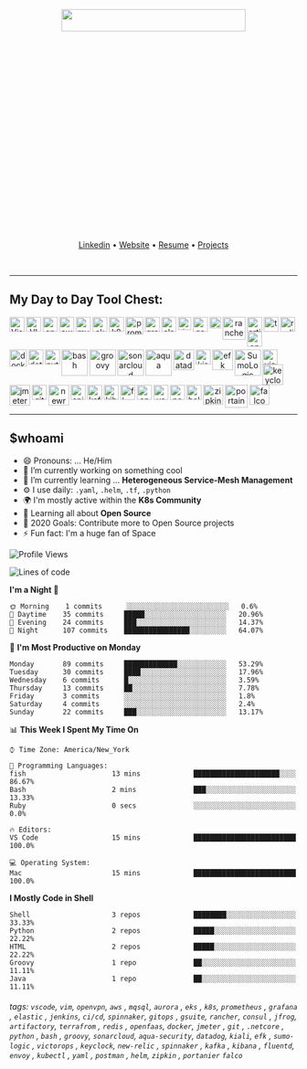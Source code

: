 <p align="center" >
  <img width="80%" height="10%" src="https://github.com/nikhilgorantla/nikhilgorantla/raw/develop/into.gif" />
</p>
<!-- <h2 align="center">👋 Hello!! I'm Nikhil Gorantla!! aka Ops-Guy</h2> -->

<p align="center">
  <a href="https://bit.ly/33SNo6o">Linkedin</a> •
  <a href="https://github.com/nikhilgorantla/">Website</a> •
  <a href="https://github.com/nikhilgorantla">Resume</a> • 
  <a href="https://github.com/nikhilgorantla">Projects</a> 
</p>
<br />

---

## My Day to Day Tool Chest:

<p align="center" >
  <img align="left" alt="Visual Studio Code" width="26px" src="https://raw.githubusercontent.com/nikhilgorantla/nikhilgorantla/master/icons/vscode.png" />
  <img align="left" alt="VIM" width="26px" src="https://raw.githubusercontent.com/nikhilgorantla/nikhilgorantla/master/icons/vim.png" />
  <img align="left" alt="openvpn" width="26px" src="https://raw.githubusercontent.com/nikhilgorantla/nikhilgorantla/master/icons/openvpn.png" />
  <img align="left" alt="aws" width="26px" src="https://raw.githubusercontent.com/nikhilgorantla/nikhilgorantla/master/icons/aws.png" />
  <img align="left" alt="mysql" width="26px" src="https://raw.githubusercontent.com/nikhilgorantla/nikhilgorantla/master/icons/mysql.png" />
  <img align="left" alt="eks" width="26px" src="https://raw.githubusercontent.com/nikhilgorantla/nikhilgorantla/master/icons/eks.png" />
  <img align="left" alt="k8s" width="26px" src="https://raw.githubusercontent.com/nikhilgorantla/nikhilgorantla/master/icons/k8s.png" />
  <img align="left" alt="prometheus" width="31px" src="https://raw.githubusercontent.com/nikhilgorantla/nikhilgorantla/master/icons/prometheus.png" />
  <img align="left" alt="grafana" width="26px" src="https://raw.githubusercontent.com/nikhilgorantla/nikhilgorantla/master/icons/grafana.png" />
  <img align="left" alt="elasticsearch" width="26px" src="https://raw.githubusercontent.com/nikhilgorantla/nikhilgorantla/master/icons/elasticsearch.png" />
  <img align="left" alt="Jenkins" width="23Ppx" src="https://raw.githubusercontent.com/nikhilgorantla/nikhilgorantla/master/icons/Jenkins.png" />
  <img align="left" alt="google" width="26px" src="https://raw.githubusercontent.com/nikhilgorantla/nikhilgorantla/master/icons/google.png" />
  <img align="left" alt="consul" width="20px" src="https://raw.githubusercontent.com/nikhilgorantla/nikhilgorantla/master/icons/consul.png" />
  <img align="left" alt="rancher" width="40px" src="https://raw.githubusercontent.com/nikhilgorantla/nikhilgorantla/master/icons/rancher.png" />
  <img align="left" alt="artifactory" width="26px" src="https://raw.githubusercontent.com/nikhilgorantla/nikhilgorantla/master/icons/artifactory.png" />
  <img align="left" alt="terraform" width="26px" src="https://raw.githubusercontent.com/nikhilgorantla/nikhilgorantla/master/icons/terraform.png" />
  <img align="left" alt="redis" width="26px" src="https://raw.githubusercontent.com/nikhilgorantla/nikhilgorantla/master/icons/redis.png" />
  <img align="left" alt="openfaas" width="26px" src="https://raw.githubusercontent.com/nikhilgorantla/nikhilgorantla/master/icons/openfaas.png" />
</p>
<br />
&nbsp;
<p align="center" >
  <img align="left" alt="docker" width="30px" src="https://raw.githubusercontent.com/nikhilgorantla/nikhilgorantla/master/icons/docker.png" /> 
  <img align="left" alt="dotnetcore" width="26px" src="https://raw.githubusercontent.com/nikhilgorantla/nikhilgorantla/master/icons/dotnetcore.png" />
  <img align="left" alt="python" width="26px" src="https://raw.githubusercontent.com/nikhilgorantla/nikhilgorantla/master/icons/python.png" />
  <img align="left" alt="bash" width="46px" src="https://raw.githubusercontent.com/nikhilgorantla/nikhilgorantla/master/icons/bash.png" />
  <img align="left" alt="groovy" width="46px" src="https://raw.githubusercontent.com/nikhilgorantla/nikhilgorantla/master/icons/groovy.png" />
  <img align="left" alt="sonarcloud" width="46px" src="https://raw.githubusercontent.com/nikhilgorantla/nikhilgorantla/master/icons/sonarcloud.png" />
  <img align="left" alt="aqua" width="46px" src="https://raw.githubusercontent.com/nikhilgorantla/nikhilgorantla/master/icons/aqua.png" />
  <img align="left" alt="datadog" width="36px" src="https://raw.githubusercontent.com/nikhilgorantla/nikhilgorantla/master/icons/datadog.png" />
  <img align="left" alt="kiali" width="26px" src="https://raw.githubusercontent.com/nikhilgorantla/nikhilgorantla/master/icons/kiali.png" />
  <img align="left" alt="efk" width="36px" src="https://raw.githubusercontent.com/nikhilgorantla/nikhilgorantla/master/icons/efk.jpg" />
  <img align="left" alt="SumoLogic" width="46px" src="https://raw.githubusercontent.com/nikhilgorantla/nikhilgorantla/master/icons/SumoLogic.png" />
  <img align="left" alt="victorops" width="26px" src="https://raw.githubusercontent.com/nikhilgorantla/nikhilgorantla/master/icons/victorops.png" />
  <img align="left" alt="keyclock" width="36px" src="https://raw.githubusercontent.com/nikhilgorantla/nikhilgorantla/master/icons/keyclock.png" />
  <img align="left" alt="jmeter" width="36px" src="https://raw.githubusercontent.com/nikhilgorantla/nikhilgorantla/master/icons/jmeter.png" />
  <img align="left" alt="git" width="26px" src="https://raw.githubusercontent.com/nikhilgorantla/nikhilgorantla/master/icons/git.png" />
</p>
<br />
&nbsp;
<p align="center" >
  <img align="left" alt="newrelic" width="36px" src="https://raw.githubusercontent.com/nikhilgorantla/nikhilgorantla/master/icons/newrelic.png" />
  <img align="left" alt="spinnaker" width="26px" src="https://raw.githubusercontent.com/nikhilgorantla/nikhilgorantla/master/icons/spinnaker.png" />
  <img align="left" alt="kafka" width="26px" src="https://raw.githubusercontent.com/nikhilgorantla/nikhilgorantla/master/icons/kafka.png" />  
  <img align="left" alt="kibana" width="26px" src="https://raw.githubusercontent.com/nikhilgorantla/nikhilgorantla/master/icons/kibana.png" />
  <img align="left" alt="fluetd" width="26px" src="https://raw.githubusercontent.com/nikhilgorantla/nikhilgorantla/master/icons/fluetd.jpg" />
  <img align="left" alt="envoy" width="26px" src="https://raw.githubusercontent.com/nikhilgorantla/nikhilgorantla/master/icons/envoy.png" />
  <img align="left" alt="yaml" width="26px" src="https://raw.githubusercontent.com/nikhilgorantla/nikhilgorantla/master/icons/yaml.png" />
  <img align="left" alt="postman" width="26px" src="https://raw.githubusercontent.com/nikhilgorantla/nikhilgorantla/master/icons/postman.png" />
  <img align="left" alt="helm" width="26px" src="https://helm.sh/img/helm.svg" />
  <img align="left" alt="zipkin" width="35px" src="https://opencensus.io/img/partners/zipkin_logo.svg" />
  <img align="left" alt="portainer" width="40px" src="https://raw.githubusercontent.com/nikhilgorantla/nikhilgorantla/master/icons/portainer.png" />
  <img align="left" alt="falco" width="35px" src="https://raw.githubusercontent.com/nikhilgorantla/nikhilgorantla/master/icons/falco.png" />
</p>
<br />
<br />
<br />

---

## \$whoami

- 😄 Pronouns: ... He/Him
- 🔭 I’m currently working on something cool
- 📖 I’m currently learning ... **Heterogeneous Service-Mesh Management**
- ⚙️ I use daily: `.yaml`, `.helm`, `.tf`, `.python`
- 🌍 I'm mostly active within the **K8s Community**
- 🌱 Learning all about **Open Source**
- 🥅 2020 Goals: Contribute more to Open Source projects
- ⚡️ Fun fact: I'm a huge fan of Space
<!--START_SECTION:waka-->
![Profile Views](http://img.shields.io/badge/Profile%20Views-0-blue)

![Lines of code](https://img.shields.io/badge/From%20Hello%20World%20I%27ve%20Written-3821%20lines%20of%20code-blue)

**I'm a Night 🦉** 

```text
🌞 Morning    1 commits      ░░░░░░░░░░░░░░░░░░░░░░░░░   0.6% 
🌆 Daytime    35 commits     █████░░░░░░░░░░░░░░░░░░░░   20.96% 
🌃 Evening    24 commits     ███░░░░░░░░░░░░░░░░░░░░░░   14.37% 
🌙 Night      107 commits    ████████████████░░░░░░░░░   64.07%

```
📅 **I'm Most Productive on Monday** 

```text
Monday       89 commits     █████████████░░░░░░░░░░░░   53.29% 
Tuesday      30 commits     ████░░░░░░░░░░░░░░░░░░░░░   17.96% 
Wednesday    6 commits      █░░░░░░░░░░░░░░░░░░░░░░░░   3.59% 
Thursday     13 commits     ██░░░░░░░░░░░░░░░░░░░░░░░   7.78% 
Friday       3 commits      ░░░░░░░░░░░░░░░░░░░░░░░░░   1.8% 
Saturday     4 commits      ░░░░░░░░░░░░░░░░░░░░░░░░░   2.4% 
Sunday       22 commits     ███░░░░░░░░░░░░░░░░░░░░░░   13.17%

```


📊 **This Week I Spent My Time On** 

```text
⌚︎ Time Zone: America/New_York

💬 Programming Languages: 
fish                     13 mins             █████████████████████░░░░   86.67% 
Bash                     2 mins              ███░░░░░░░░░░░░░░░░░░░░░░   13.33% 
Ruby                     0 secs              ░░░░░░░░░░░░░░░░░░░░░░░░░   0.0%

🔥 Editors: 
VS Code                  15 mins             █████████████████████████   100.0%

💻 Operating System: 
Mac                      15 mins             █████████████████████████   100.0%

```

**I Mostly Code in Shell** 

```text
Shell                    3 repos             ████████░░░░░░░░░░░░░░░░░   33.33% 
Python                   2 repos             █████░░░░░░░░░░░░░░░░░░░░   22.22% 
HTML                     2 repos             █████░░░░░░░░░░░░░░░░░░░░   22.22% 
Groovy                   1 repo              ██░░░░░░░░░░░░░░░░░░░░░░░   11.11% 
Java                     1 repo              ██░░░░░░░░░░░░░░░░░░░░░░░   11.11%

```



<!--END_SECTION:waka-->

[website]: http://nikhilgorantla.me/
[linkedin]: https://bit.ly/33SNo6o
[resume]: http://bit.ly/2CLaxdy
[projects]: http://bit.ly/2yDmcZ4

###### tags: `vscode`, `vim`, `openvpn`, `aws` , `mqsql`, `aurora` , `eks` , `k8s`, `prometheus` , `grafana` , `elastic` , `jenkins`, `ci/cd`, `spinnaker`, `gitops` , `gsuite`, `rancher`, `consul` , `jfrog`, `artifactory`, `terrafrom` , `redis` , `openfaas`, `docker`, `jmeter` , `git` , `.netcore` , `python` , `bash` , `groovy`, `sonarcloud`, `aqua-security`, `datadog`, `kiali`, `efk` , `sumo-logic` , `victorops` , `keyclock`, `new-relic` , `spinnaker` , `kafka` , `kibana` , `fluentd`, `envoy` , `kubectl` , `yaml` , `postman` , `helm`, `zipkin` , `portanier` `falco`  <!--Add additional tags for `year`, `month` and anything else pertinent-->
 
